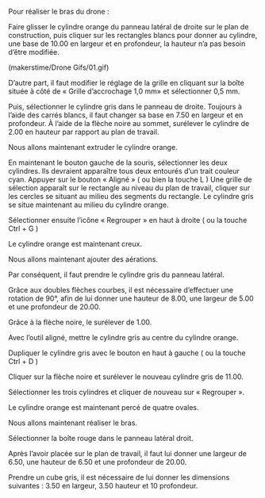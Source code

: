 Pour réaliser le bras du drone :

Faire glisser le cylindre orange du panneau latéral de droite sur le plan de construction, 
puis cliquer sur les rectangles blancs pour donner au cylindre, une base de 10.00 en largeur et en profondeur, la hauteur n’a pas besoin d’être modifiée.

(makerstime/Drone Gifs/01.gif)

D’autre part, il faut modifier le réglage de la grille en cliquant sur la boîte située à côté de 
« Grille d’accrochage 1,0 mm» et sélectionner 0,5 mm.

Puis, sélectionner le cylindre gris dans le panneau de droite.
Toujours à l’aide des carrés blancs, il faut changer sa base en 7.50 en largeur et en profondeur.
À l’aide de la flèche noire au sommet, surélever le cylindre de 2.00 en hauteur par rapport au plan de travail.


Nous allons maintenant extruder le cylindre orange.

En maintenant le bouton gauche de la souris, sélectionner les deux cylindres.
Ils devraient apparaître tous deux entourés d’un trait couleur cyan. 
Appuyer sur le bouton « Aligné » ( ou bien la touche L )
Une grille de sélection apparaît sur le rectangle au niveau du plan de travail, cliquer sur les cercles se situant au milieu des segments du rectangle.
Le cylindre gris se situe maintenant au milieu du cylindre orange.

Sélectionner ensuite l’icône « Regrouper » en haut à droite ( ou la touche Ctrl + G )

Le cylindre orange est maintenant creux.


Nous allons maintenant ajouter des aérations.

Par conséquent, il faut prendre le cylindre gris du panneau latéral.

Grâce aux doubles flèches courbes, il est nécessaire d’effectuer une rotation de 90°, 
afin de lui donner une hauteur de 8.00, une largeur de 5.00 et une profondeur de 20.00.

Grâce à la flèche noire, le surélever de 1.00.

Avec l’outil aligné, mettre le cylindre gris au centre du cylindre orange.

Dupliquer le cylindre gris avec le bouton en haut à gauche ( ou la touche Ctrl + D )

Cliquer sur la flèche noire et surélever le nouveau cylindre gris de 11.00.

Sélectionner les trois cylindres et cliquer de nouveau sur « Regrouper ».

Le cylindre orange est maintenant percé de quatre ovales.


Nous allons maintenant réaliser le bras.

Sélectionner la boîte rouge dans le panneau latéral droit.

Après l’avoir placée sur le plan de travail, il faut lui donner une largeur de 6.50, une hauteur de 6.50 et une profondeur de 20.00.

Prendre un cube gris, il est nécessaire de lui donner les dimensions suivantes : 
3.50 en largeur, 3.50 hauteur et 10 profondeur. 
